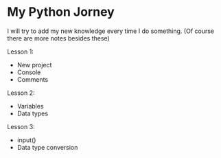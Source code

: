# My Python Jorney
I will try to add my new knowledge every time I do something. (Of course there are more notes besides these)

Lesson 1:
- New project
- Console
- Comments

Lesson 2:
- Variables
- Data types

Lesson 3:
- input()
- Data type conversion
